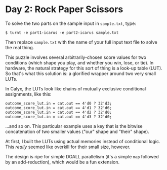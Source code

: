 Day 2: Rock Paper Scissors
==========================

To solve the two parts on the sample input in `sample.txt`, type:

    $ turnt -e part1-icarus -e part2-icarus sample.txt

Then replace `sample.txt` with the name of your full input text file to solve the real thing.

This puzzle involves several arbitrarily-chosen score values for two conditions (which shape you play, and whether you win, lose, or tie).
In hardware, the natural strategy for this sort of thing is a look-up table (LUT).
So that's what this solution is: a glorified wrapper around two very small LUTs.

In Calyx, the LUTs look like chains of mutually exclusive conditional assignments, like this:

    outcome_score_lut.in = cat.out == 4'd0 ? 32'd3;
    outcome_score_lut.in = cat.out == 4'd1 ? 32'd6;
    outcome_score_lut.in = cat.out == 4'd2 ? 32'd0;
    outcome_score_lut.in = cat.out == 4'd3 ? 32'd0;

...and so on.
This particular example uses a key that is the bitwise concatenation of two smaller values ("our" shape and "their" shape).

At first, I built the LUTs using actual memories instead of conditional logic.
This *really* seemed like overkill for their small size, however.

The design is ripe for simple DOALL parallelism (it's a simple `map` followed by an add-reduction), which would be a fun extension.
